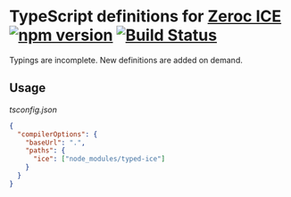 # TypeScript definitions for [Zeroc ICE](https://github.com/zeroc-ice/ice) [![npm version][npm-image]][npm-url] [![Build Status][travis-image]][travis-url] 

Typings are incomplete. New definitions are added on demand.

## Usage

*tsconfig.json*
```json
{
  "compilerOptions": {
    "baseUrl": ".",
    "paths": {
      "ice": ["node_modules/typed-ice"]
    }
  }
}
```

[npm-image]: https://badge.fury.io/js/typed-ice.svg
[npm-url]: https://badge.fury.io/js/typed-ice
[travis-image]: https://travis-ci.org/aikoven/typed-ice.svg?branch=master
[travis-url]: https://travis-ci.org/aikoven/typed-ice